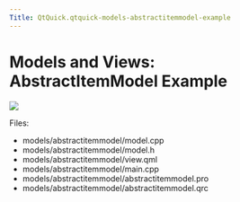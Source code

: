 ```yaml
---
Title: QtQuick.qtquick-models-abstractitemmodel-example
---
```

        
Models and Views: AbstractItemModel Example
===========================================

<span class="subtitle"></span>
<span id="details"></span>
![](https://developer.ubuntu.com/static/devportal_uploaded/a9c50047-353e-49ec-bb01-c6dbf2ed7ab0-api/apps/qml/sdk-15.04.5/qtquick-models-abstractitemmodel-example/images/qml-abstractitemmodel-example.png)

Files:

-   models/abstractitemmodel/model.cpp
-   models/abstractitemmodel/model.h
-   models/abstractitemmodel/view.qml
-   models/abstractitemmodel/main.cpp
-   models/abstractitemmodel/abstractitemmodel.pro
-   models/abstractitemmodel/abstractitemmodel.qrc

